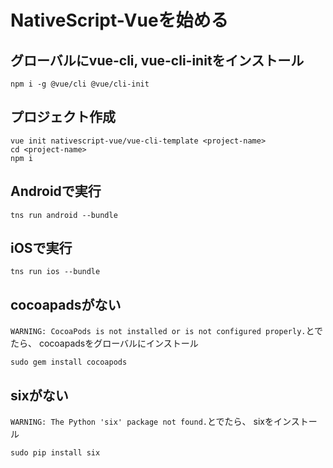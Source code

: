 # NativeScript-Vueを始める

## グローバルにvue-cli, vue-cli-initをインストール
```
npm i -g @vue/cli @vue/cli-init
```

## プロジェクト作成
```
vue init nativescript-vue/vue-cli-template <project-name>
cd <project-name>
npm i
```

## Androidで実行
```
tns run android --bundle
```

## iOSで実行
```
tns run ios --bundle
```

## cocoapadsがない
`WARNING: CocoaPods is not installed or is not configured properly.`とでたら、
cocoapadsをグローバルにインストール
```
sudo gem install cocoapods
```

## sixがない
`WARNING: The Python 'six' package not found.`とでたら、
sixをインストール
```
sudo pip install six
```
